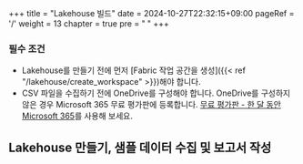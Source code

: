 +++
title = "Lakehouse 빌드"
date = 2024-10-27T22:32:15+09:00
pageRef = '/'
weight = 13
chapter = true
pre = "<b> </b>"
+++

### 필수 조건

* Lakehouse를 만들기 전에 먼저 [Fabric 작업 공간을 생성]({{< ref "/lakehouse/create_workspace" >}})해야 합니다.
* CSV 파일을 수집하기 전에 OneDrive를 구성해야 합니다. OneDrive를 구성하지 않은 경우 Microsoft 365 무료 평가판에 등록합니다. [무료 평가판 - 한 달 동안 Microsoft 365](https://www.microsoft.com/microsoft-365/try)를 사용해 보세요.


## Lakehouse 만들기, 샘플 데이터 수집 및 보고서 작성
